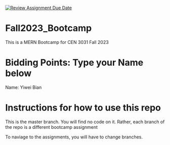 [![Review Assignment Due Date](https://classroom.github.com/assets/deadline-readme-button-24ddc0f5d75046c5622901739e7c5dd533143b0c8e959d652212380cedb1ea36.svg)](https://classroom.github.com/a/9OZcWW9I)
# Fall2023_Bootcamp
This is a MERN Bootcamp for CEN 3031 Fall 2023

# Bidding Points: Type your Name below
Name: Yiwei Bian

# Instructions for how to use this repo
This is the master branch. You will find no code on it.
Rather, each branch of the repo is a different bootcamp assignment

To naviage to the assignments, you will have to change branches.

